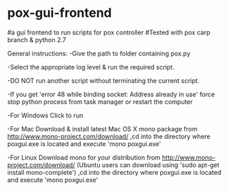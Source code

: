 # pox-gui-frontend
#a gui frontend to run scripts for pox controller 
#Tested with pox carp branch & python 2.7


General instructions:
-Give the path to folder containing pox.py



-Select the appropriate log level & run the required script.



-DO NOT run another script without terminating the current script.




-If you get 'error 48 while binding socket: Address already in use' force stop python process from task manager or restart the computer




-For Windows
Click to run



-For Mac 
Download & install latest Mac OS X mono package from http://www.mono-project.com/download/
,cd into the directory where poxgui.exe is located and execute 'mono poxgui.exe' 



-For Linux
Download mono for your distribution from http://www.mono-project.com/download/
(Ubuntu users can download using 'sudo apt-get install mono-complete')
,cd into the directory where poxgui.exe is located and execute 'mono poxgui.exe' 